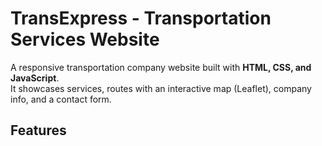 # TransExpress - Transportation Services Website  
A responsive transportation company website built with **HTML, CSS, and JavaScript**.  
It showcases services, routes with an interactive map (Leaflet), company info, and a contact form. 

## Features
